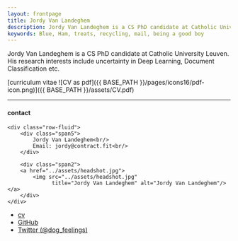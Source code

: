 ```yaml
---
layout: frontpage
title: Jordy Van Landeghem
description: Jordy Van Landeghem is a CS PhD candidate at Catholic University Leuven. 
keywords: Blue, Ham, treats, recycling, mail, being a good boy
---
```


Jordy Van Landeghem is a CS PhD candidate at Catholic University Leuven. His research interests include uncertainty in Deep Learning, Document Classification etc.

[curriculum vitae ![CV as pdf]({{ BASE_PATH }}/pages/icons16/pdf-icon.png)]({{ BASE_PATH }}/assets/CV.pdf)<br/>

---


<div class="container">
<h4><a name="contact"></a>contact</h4>

    <div class="row-fluid">
        <div class="span5">
            Jordy Van Landeghem<br/>
            Email: jordy@contract.fit<br/>
        </div>

        <div class="span2">
        <a href="../assets/headshot.jpg">
            <img src="../assets/headshot.jpg"
                  title="Jordy Van Landeghem" alt="Jordy Van Landeghem"/></a>
        </div>
    </div>
</div>

<div class="navbar">
  <div class="navbar-inner">
      <ul class="nav">
          <li><a href="{{ BASE_PATH }}/assets/CV.pdf">cv</a></li>
          <li><a href="https://github.com/mbcarlos">GitHub</a></li>
          <li><a href="https://twitter.com/dog_feelings">Twitter (@dog_feelings)</a></li>
      </ul>
  </div>
</div>